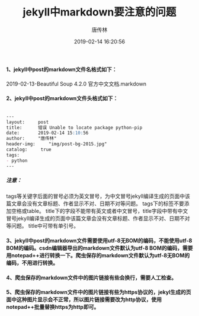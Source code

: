 ﻿---
layout:		post
title: 		jekyll中markdown要注意的问题
date: 		2019-02-14 16:20:56
author:		"唐传林"
header-img: 	"img/post-bg-2015.jpg"
catalog:	 true
tags:
- jekyll
- markdown
---




#### 1、jekyll中post的markdown文件名格式如下：
2019-02-13-Beautiful Soup 4.2.0 官方中文文档.markdown

#### 2、jekyll中post的markdown文件头格式如下：

```markdown

---
layout:		post
title: 		错误 Unable to locate package python-pip
date: 		2019-02-14 15:10:56
author:		"唐传林"
header-img: 	"img/post-bg-2015.jpg"
catalog:	 true
tags:
- python
---

```
##### 注意：
tags等关键字后面的冒号必须为英文冒号，为中文冒号jekyll编译生成的页面中该篇文章会没有文章标题、作者显示不对、日期不对等问题。
tags下的标签不要添加空格或table。
title下的字段不能带有英文或者中文冒号，title字段中带有中文冒号jekyll编译生成的页面中该篇文章会没有文章标题、作者显示不对、日期不对等问题。
title中可带有单引号。

#### 3、jekyll中post的markdown文件需要使用utf-8无BOM的编码，不能使用utf-8 BOM的编码。csdn编辑器导出的markdown文件默认为utf-8 BOM的编码，需要用notepad++进行转换一下。爬虫保存的markdown文件默认为utf-8无BOM的编码，不用进行转换。

#### 4、爬虫保存的markdown文件中的图片链接有些会换行，需要人工检查。

#### 5、爬虫保存的markdown文件中的图片链接有些为https协议的，jekyl生成的页面中这种图片显示会不正常，所以图片链接需要改为http协议，使用notepad++批量替换https为http即可。






